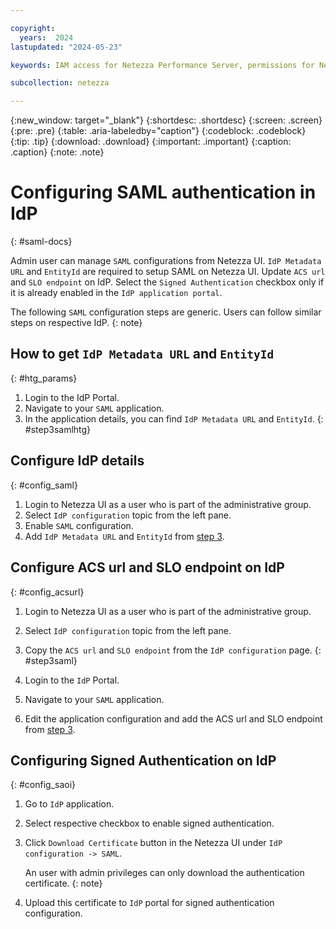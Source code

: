 ```yaml
---

copyright:
  years:  2024
lastupdated: "2024-05-23"

keywords: IAM access for Netezza Performance Server, permissions for Netezza Performance Server, identity and access management for Netezza Performance Server, roles for Netezza Performance Server, actions for Netezza Performance Server, assigning access for Netezza Performance Server

subcollection: netezza

---
```


{:new_window: target="_blank"}
{:shortdesc: .shortdesc}
{:screen: .screen}
{:pre: .pre}
{:table: .aria-labeledby="caption"}
{:codeblock: .codeblock}
{:tip: .tip}
{:download: .download}
{:important: .important}
{:caption: .caption}
{:note: .note}

# Configuring SAML authentication in IdP
{: #saml-docs}

Admin user can manage `SAML` configurations from Netezza UI. `IdP Metadata URL` and `EntityId` are required to setup SAML on Netezza UI. Update `ACS url` and `SLO endpoint` on IdP. Select the `Signed Authentication` checkbox only if it is already enabled in the `IdP application portal`.

The following `SAML` configuration steps are generic. Users can follow similar steps on respective IdP.
{: note}

## How to get `IdP Metadata URL` and `EntityId`
{: #htg_params}

1. Login to the IdP Portal.
2. Navigate to your `SAML` application.
3. In the application details, you can find `IdP Metadata URL` and `EntityId`.
{: #step3samlhtg}

## Configure IdP details
{: #config_saml}

1. Login to Netezza UI as a user who is part of the administrative group.
2. Select `IdP configuration` topic from the left pane.
3. Enable `SAML` configuration.
4. Add `IdP Metadata URL` and `EntityId` from [step 3](/docs/netezza?topic=netezza-saml-docs#step3samlhtg).


## Configure ACS url and SLO endpoint on IdP
{: #config_acsurl}

1. Login to Netezza UI as a user who is part of the administrative group.
1. Select `IdP configuration` topic from the left pane.
1. Copy the `ACS url` and `SLO endpoint` from the `IdP configuration` page.
{: #step3saml}

1. Login to the `IdP` Portal.
1. Navigate to your `SAML` application.
1. Edit the application configuration and add the ACS url and SLO endpoint from [step 3](/docs/netezza?topic=netezza-saml-docs#step3saml).


## Configuring Signed Authentication on IdP
{: #config_saoi}

1. Go to `IdP` application.
1. Select respective checkbox to enable signed authentication.
1. Click `Download Certificate` button in the Netezza UI under `IdP configuration -> SAML`.

    An user with admin privileges can only download the authentication certificate.
        {: note}
1. Upload this certificate to `IdP` portal for signed authentication configuration.

